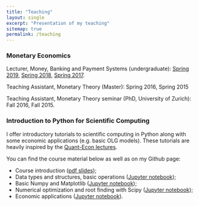 ```yaml
---
title: "Teaching"
layout: single
excerpt: "Presentation of my teaching"
sitemap: true
permalink: /teaching
---
```


### Monetary Economics

Lecturer, Money, Banking and Payment Systems (undergraduate): [Spring 2019](https://wwz.unibas.ch/de/wirtschaftstheorie/lehre/fs19/money-banking-and-payment-systems/), [Spring 2018](https://wwz.unibas.ch/de/wirtschaftstheorie/lehre/fs18/money-banking-and-payment-systems/), [Spring 2017](https://wwz.unibas.ch/de/wirtschaftstheorie/lehre/fs17/money-banking-and-payment-systems/).

Teaching Assistant, Monetary Theory (Master): Spring 2016, Spring 2015

Teaching Assistant, Monetary Theory seminar (PhD, University of Zurich): Fall 2016, Fall 2015.

### Introduction to Python for Scientific Computing

I offer introductory tutorials to scientific computing in Python along with some economic applications (e.g. basic OLG models). These tutorials are heavily inspired by the [Quant-Econ lectures](https://lectures.quantecon.org/py/).

You can find the course material below as well as on my Github page:
* Course introduction ([pdf slides](https://www.dropbox.com/s/iv80644ta349nxe/intro_python.pdf?raw=1));
* Data types and structures, basic operations ([Jupyter notebook](http://nbviewer.jupyter.org/github/maitlahcen/intro_python/blob/master/tutorials/intro_python_1.ipynb));
* Basic Numpy and Matplotlib ([Jupyter notebook](http://nbviewer.jupyter.org/github/maitlahcen/intro_python/blob/master/tutorials/intro_python_2.ipynb));
* Numerical optimization and root finding with Scipy ([Jupyter notebook](http://nbviewer.jupyter.org/github/maitlahcen/intro_python/blob/master/tutorials/intro_python_3.ipynb));
* Economic applications ([Jupyter notebook](http://nbviewer.jupyter.org/github/maitlahcen/intro_python/blob/master/tutorials/intro_python_4.ipynb)).
